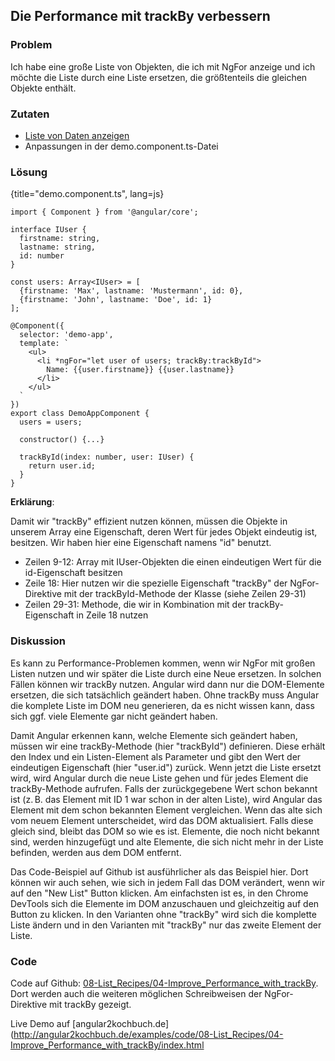 ## Die Performance mit trackBy verbessern

### Problem

Ich habe eine große Liste von Objekten, die ich mit NgFor anzeige und ich möchte die Liste durch eine Liste ersetzen, die größtenteils die gleichen Objekte enthält.

### Zutaten

* [Liste von Daten anzeigen](#c03-data-list)
* Anpassungen in der demo.component.ts-Datei

### Lösung

{title="demo.component.ts", lang=js}
```
import { Component } from '@angular/core';

interface IUser {
  firstname: string,
  lastname: string,
  id: number
}

const users: Array<IUser> = [
  {firstname: 'Max', lastname: 'Mustermann', id: 0},
  {firstname: 'John', lastname: 'Doe', id: 1}
];

@Component({
  selector: 'demo-app',
  template: `
    <ul>
      <li *ngFor="let user of users; trackBy:trackById">
        Name: {{user.firstname}} {{user.lastname}}
      </li>
    </ul>
  `
})
export class DemoAppComponent {
  users = users;

  constructor() {...}

  trackById(index: number, user: IUser) {
    return user.id;
  }
}
```

__Erklärung__:

Damit wir "trackBy" effizient nutzen können, müssen die Objekte in unserem Array eine Eigenschaft, deren Wert für jedes Objekt eindeutig ist, besitzen.
Wir haben hier eine Eigenschaft namens "id" benutzt.

* Zeilen 9-12: Array mit IUser-Objekten die einen eindeutigen Wert für die id-Eigenschaft besitzen
* Zeile 18: Hier nutzen wir die spezielle Eigenschaft "trackBy" der NgFor-Direktive mit der trackById-Methode der Klasse (siehe Zeilen 29-31)
* Zeilen 29-31: Methode, die wir in Kombination mit der trackBy-Eigenschaft in Zeile 18 nutzen

### Diskussion

Es kann zu Performance-Problemen kommen, wenn wir NgFor mit großen Listen nutzen und wir später die Liste durch eine Neue ersetzen.
In solchen Fällen können wir trackBy nutzen. Angular wird dann nur die DOM-Elemente ersetzen, die sich tatsächlich geändert haben.
Ohne trackBy muss Angular die komplete Liste im DOM neu generieren, da es nicht wissen kann, dass sich ggf. viele Elemente gar nicht geändert haben.

Damit Angular erkennen kann, welche Elemente sich geändert haben, müssen wir eine trackBy-Methode (hier "trackById") definieren.
Diese erhält den Index und ein Listen-Element als Parameter und gibt den Wert der eindeutigen Eigenschaft (hier "user.id") zurück.
Wenn jetzt die Liste ersetzt wird, wird Angular durch die neue Liste gehen und für jedes Element die trackBy-Methode aufrufen.
Falls der zurückgegebene Wert schon bekannt ist (z. B. das Element mit ID 1 war schon in der alten Liste), wird Angular das Element mit dem schon bekannten Element vergleichen.
Wenn das alte sich vom neuem Element unterscheidet, wird das DOM aktualisiert.
Falls diese gleich sind, bleibt das DOM so wie es ist.
Elemente, die noch nicht bekannt sind, werden hinzugefügt und alte Elemente, die sich nicht mehr in der Liste befinden, werden aus dem DOM entfernt.

Das Code-Beispiel auf Github ist ausführlicher als das Beispiel hier. Dort können wir auch sehen, wie sich in jedem Fall das DOM verändert, wenn wir auf den "New List" Button klicken.
Am einfachsten ist es, in den Chrome DevTools sich die Elemente im DOM anzuschauen und gleichzeitig auf den Button zu klicken.
In den Varianten ohne "trackBy" wird sich die komplette Liste ändern und in den Varianten mit "trackBy" nur das zweite Element der Liste.

### Code

Code auf Github: [08-List\_Recipes/04-Improve\_Performance\_with\_trackBy](https://github.com/jsperts/angular2_kochbuch_code/tree/master/08-List_Recipes/04-Improve_Performance_with_trackBy).
Dort werden auch die weiteren möglichen Schreibweisen der NgFor-Direktive mit trackBy gezeigt.

Live Demo auf [angular2kochbuch.de](http://angular2kochbuch.de/examples/code/08-List_Recipes/04-Improve_Performance_with_trackBy/index.html


